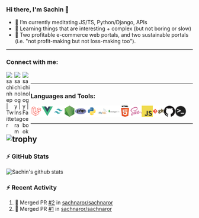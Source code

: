 ### Hi there, I'm Sachin 👋

- 🔭 I’m currently meditating JS/TS, Python/Django, APIs 
- 🌱 Learning things that are interesting + complex (but not boring or slow)
- 🎉 Two profitable e-commerce web portals, and two sustainable portals (i.e. "not profit-making but not loss-making too"). 
<!-- - 📫 How to reach me: [Twitter](https://twitter.com/sachinhep) [Instagram](https://www.instagram.com/sachinology_/) -->

---

### Connect with me:

[<img align="left" alt="sachinhep | Twitter" width="22px" src="https://cdn.jsdelivr.net/npm/simple-icons@v3/icons/twitter.svg" />][twitter]
[<img align="left" alt="sachinology | Instagram" width="22px" src="https://cdn.jsdelivr.net/npm/simple-icons@v3/icons/instagram.svg" />][instagram]
[<img align="left" alt="sachinology | Facebook" width="22px" src="https://cdn.jsdelivr.net/npm/simple-icons@v3/icons/facebook.svg" />][facebook]
<br />

---

### Languages and Tools:

<img align="left" alt="Laravel" width="30px" src="https://raw.githubusercontent.com/github/explore/80688e429a7d4ef2fca1e82350fe8e3517d3494d/topics/laravel/laravel.png" />
<img align="left" alt="Vue js" width="30px" src="https://raw.githubusercontent.com/github/explore/80688e429a7d4ef2fca1e82350fe8e3517d3494d/topics/vue/vue.png" />
<img align="left" alt="Tailwind Css" width="30px" src="https://raw.githubusercontent.com/github/explore/80688e429a7d4ef2fca1e82350fe8e3517d3494d/topics/tailwind/tailwind.png" />
<img align="left" alt="Node.js" width="30px" src="https://raw.githubusercontent.com/github/explore/80688e429a7d4ef2fca1e82350fe8e3517d3494d/topics/nodejs/nodejs.png" />
<img align="left" alt="PHP" width="30px" src="https://raw.githubusercontent.com/github/explore/80688e429a7d4ef2fca1e82350fe8e3517d3494d/topics/php/php.png" />
<img align="left" alt="Python" width="30px" src="https://raw.githubusercontent.com/github/explore/80688e429a7d4ef2fca1e82350fe8e3517d3494d/topics/python/python.png" />
<img align="left" alt="MySQL" width="30px" src="https://raw.githubusercontent.com/github/explore/80688e429a7d4ef2fca1e82350fe8e3517d3494d/topics/mysql/mysql.png" />
<img align="left" alt="MongoDB" width="30px" src="https://raw.githubusercontent.com/github/explore/80688e429a7d4ef2fca1e82350fe8e3517d3494d/topics/mongodb/mongodb.png" />
<img align="left" alt="HTML5" width="30px" src="https://raw.githubusercontent.com/github/explore/80688e429a7d4ef2fca1e82350fe8e3517d3494d/topics/html/html.png" />
<img align="left" alt="Sass" width="30px" src="https://raw.githubusercontent.com/github/explore/80688e429a7d4ef2fca1e82350fe8e3517d3494d/topics/sass/sass.png" />
<img align="left" alt="JavaScript" width="30px" src="https://raw.githubusercontent.com/github/explore/80688e429a7d4ef2fca1e82350fe8e3517d3494d/topics/javascript/javascript.png" />
<img align="left" alt="Git" width="30px" src="https://raw.githubusercontent.com/github/explore/80688e429a7d4ef2fca1e82350fe8e3517d3494d/topics/git/git.png" />
<img align="left" alt="GitHub" width="30px" src="https://raw.githubusercontent.com/github/explore/78df643247d429f6cc873026c0622819ad797942/topics/github/github.png" />
<img align="left" alt="Terminal" width="30px" src="https://raw.githubusercontent.com/github/explore/80688e429a7d4ef2fca1e82350fe8e3517d3494d/topics/terminal/terminal.png" />

<br />
<br />

---

## ![trophy](https://github-profile-trophy.vercel.app/?username=sachnaror)

### :zap: GitHub Stats

![Sachin's github stats](https://github-readme-stats.vercel.app/api?username=sachnaror&count_private=true&show_icons=true)

### :zap: Recent Activity

<!--START_SECTION:activity-->
1. 🎉 Merged PR [#2](https://github.com/sachnaror/sachnaror/pull/2) in [sachnaror/sachnaror](https://github.com/sachnaror/sachnaror)
2. 🎉 Merged PR [#1](https://github.com/sachnaror/sachnaror/pull/1) in [sachnaror/sachnaror](https://github.com/sachnaror/sachnaror)
<!--END_SECTION:activity-->

[github]: https://github.com/sachnaror
[twitter]: https://twitter.com/sachinhep
[instagram]: https://instagram.com/sachinology
[facebook]: https://www.facebook.com/Sachinology
